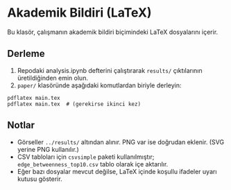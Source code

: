 Akademik Bildiri (LaTeX)
=========================

Bu klasör, çalışmanın akademik bildiri biçimindeki LaTeX dosyalarını içerir.

Derleme
-------

1) Repodaki analysis.ipynb defterini çalıştırarak `results/` çıktılarının üretildiğinden emin olun.
2) `paper/` klasöründe aşağıdaki komutlardan biriyle derleyin:

```
pdflatex main.tex
pdflatex main.tex  # (gerekirse ikinci kez)
```

Notlar
-----
- Görseller `../results/` altından alınır. PNG var ise doğrudan eklenir. (SVG yerine PNG kullanılır.)
- CSV tabloları için `csvsimple` paketi kullanılmıştır; `edge_betweenness_top10.csv` tablo olarak içe aktarılır.
- Eğer bazı dosyalar mevcut değilse, LaTeX içinde koşullu ifadeler uyarı kutusu gösterir.

